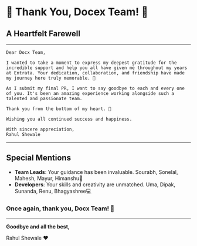  # 🎉 Thank You, Docex Team! 🎉

## A Heartfelt Farewell

---

    Dear Docx Team,

    I wanted to take a moment to express my deepest gratitude for the incredible support and help you all have given me throughout my years at Entrata. Your dedication, collaboration, and friendship have made my journey here truly memorable. 🌟

    As I submit my final PR, I want to say goodbye to each and every one of you. It's been an amazing experience working alongside such a talented and passionate team.

    Thank you from the bottom of my heart. 🙏

    Wishing you all continued success and happiness.

    With sincere appreciation,  
    Rahul Shewale

---

## Special Mentions

- **Team Leads**: Your guidance has been invaluable. Sourabh, Sonelal, Mahesh, Mayur, Himanshu🥇
- **Developers**: Your skills and creativity are unmatched. Uma, Dipak, Sunanda, Renu, Bhagyashree💻


### Once again, thank you, Docx Team! 🚀

---

**Goodbye and all the best,**

Rahul Shewale ❤️

